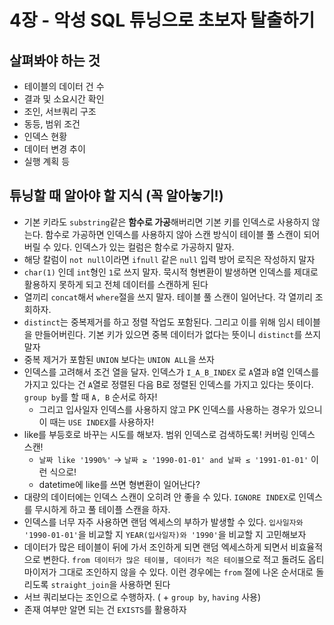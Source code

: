 # 4장 - 악성 SQL 튜닝으로 초보자 탈출하기

## 살펴봐야 하는 것

- 테이블의 데이터 건 수
- 결과 및 소요시간 확인
- 조인, 서브쿼리 구조
- 동등, 범위 조건
- 인덱스 현황
- 데이터 변경 추이
- 실행 계획 등

## 튜닝할 때 알아야 할 지식 (꼭 알아놓기!)

- 기본 키라도 `substring`같은 **함수로 가공**해버리면 기본 키를 인덱스로 사용하지 않는다. 함수로 가공하면 인덱스를 사용하지 않아 스캔 방식이 테이블 풀 스캔이 되어버릴 수 있다. 인덱스가 있는 컬럼은 함수로 가공하지 말자.
- 해당 칼럼이 `not null`이라면 `ifnull` 같은 `null` 입력 방어 로직은 작성하지 말자
- `char(1)` 인데 `int`형인 `1`로 쓰지 말자. 묵시적 형변환이 발생하면 인덱스를 제대로 활용하지 못하게 되고 전체 데이터를 스캔하게 된다
- 열끼리 `concat`해서 `where`절을 쓰지 말자. 테이블 풀 스캔이 일어난다. 각 열끼리 조회하자.
- `distinct`는 중복제거를 하고 정렬 작업도 포함된다. 그리고 이를 위해 임시 테이블을 만들어버린다. 기본 키가 있으면 중복 데이터가 없다는 뜻이니 `distinct`를 쓰지 말자
- 중복 제거가 포함된 `UNION` 보다는 `UNION ALL`을 쓰자
- 인덱스를 고려해서 조건 열을 달자. 인덱스가 `I_A_B_INDEX` 로 `A`열과 `B`열 인덱스를 가지고 있다는 건 `A`열로 정렬된 다음 B로 정렬된 인덱스를 가지고 있다는 뜻이다. `group by`를 할 때 `A, B` 순서로 하자!
    - 그리고 입사일자 인덱스를 사용하지 않고 PK 인덱스를 사용하는 경우가 있으니 이 때는 `USE INDEX`를 사용하자!
- like를 부등호로 바꾸는 시도를 해보자. 범위 인덱스로 검색하도록! 커버링 인덱스 스캔!
    - `날짜 like '1990%'` → `날짜 ≥ '1990-01-01' and 날짜 ≤ '1991-01-01'` 이런 식으로!
    - datetime에 like를 쓰면 형변환이 일어난다?
- 대량의 데이터에는 인덱스 스캔이 오히려 안 좋을 수 있다. `IGNORE INDEX`로 인덱스를 무시하게 하고 풀 테이플 스캔을 하자.
- 인덱스를 너무 자주 사용하면 랜덤 엑세스의 부하가 발생할 수 있다. `입사일자와 '1990-01-01'`을 비교할 지 `YEAR(입사일자)와 '1990'`을 비교할 지 고민해보자
- 데이터가 많은 테이블이 뒤에 가서 조인하게 되면 랜덤 엑세스하게 되면서 비효율적으로 변한다. `from 데이터가 많은 테이블, 데이터가 적은 테이블`으로 적고 돌려도 옵티마이저가 그대로 조인하지 않을 수 있다. 이런 경우에는 `from` 절에 나온 순서대로 돌리도록 `straight_join`을 사용하면 된다
- 서브 쿼리보다는 조인으로 수행하자. ( + `group by`, `having` 사용)
- 존재 여부만 알면 되는 건 `EXISTS`를 활용하자
